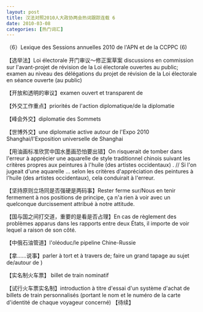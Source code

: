 ```yaml
---
layout: post
title: 汉法对照2010人大政协两会热词跟踪连载 6
date: 2010-03-08
categories: [热门词汇]  
---
```


（6）Lexique des Sessions annuelles 2010 de l'APN et de la CCPPC (6)

【选举法】Loi électorale 开门审议～修正案草案 discussions en commission sur l'avant-projet de révision de la Loi électorale ouvertes au public; examen au niveau des délégations du projet de révision de la Loi électorale en séance ouverte (au public)

【开放和透明的审议】examen ouvert et transparent de

【外交工作重点】priorités de l'action diplomatique/de la diplomatie

【峰会外交】diplomatie des Sommets

【世博外交】une diplomatie active autour de l'Expo 2010 Shanghai/l'Exposition universelle de Shanghai

【用油画标准欣赏中国水墨画恐怕要出错】On risquerait de tomber dans l'erreur à apprécier une aquarelle de style traditionnel chinois suivant les critères propres aux peintures à l'huile (des artistes occidentaux) . // Si l'on jugeait d'une aquarelle ... selon les critères d'appréciation des peintures à l'huile (des artistes occidentaux), cela conduirait à l'erreur.

【坚持原则立场同是否强硬是两码事】Rester ferme sur/Nous en tenir fermement à nos positions de principe, ça n'a rien à voir avec un quelconque durcissement attribué à notre attitude.

【国与国之间打交道，重要的是看是否占理】En cas de règlement des problèmes apparus dans les rapports entre deux États, il importe de voir lequel a raison de son côté.

【中俄石油管道】l'oléoduc/le pipeline Chine-Russie

【拿……说事】parler à tort et à travers de; faire un grand tapage au sujet de/autour de )

【实名制火车票】 billet de train nominatif

【试行火车票实名制】introduction à titre d'essai d'un système d'achat de billets de train personnalisés (portant le nom et le numéro de la carte d'identité de chaque voyageur concerné) 【待续】
